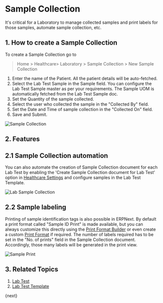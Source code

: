 <!-- add-breadcrumbs -->
# Sample Collection

It's critical for a Laboratory to manage collected samples and print labels for those samples, automate sample collection, etc.

## 1. How to create a Sample Collection

To create a Sample Collection go to

> Home > Healthcare> Laboratory > Sample Collection > New Sample Collection

1. Enter the name of the Patient. All the patient details will be auto-fetched.
2. Select the Lab Test Sample in the Sample field. You can configure the Lab Test Sample master as per your requirements. The Sample UOM is automatically fetched from the Lab Test Sample doc.
3. Set the Quantity of the sample collected.
4. Select the user who collected the sample in the "Collected By" field.
5. Set the Date and Time of sample collection in the "Collected On" field.
6. Save and Submit.

  ![Sample Collection](/docs/v12/assets/img/healthcare/sample-collection.png)

## 2. Features

## 2.1 Sample Collection automation

You can also automate the creation of Sample Collection document for each Lab Test by enabling the 'Create Sample Collection document for Lab Test' option in [Healthcare Settings](/docs/v12/user/manual/en/healthcare/healthcare_settings) and configure samples in the Lab Test Template.

![Lab Sample Collection](/docs/v12/assets/img/healthcare/lab-sample-collection.png)

## 2.2 Sample labeling

Printing of sample identification tags is also possible in ERPNext. By default a print format called "Sample ID Print" is made available, but you can always customize this directly using the [Print Format Builder](/docs/v12/user/manual/en/setting-up/print/print-format-builder.html) or even create a custom [Print Format](/docs/v12/user/manual/en/customize-erpnext/print-format.html) if required. The number of labels required has to be set in the "No. of prints" field in the Sample Collection document. Accordingly, those many labels will be generated in the print view.

![Sample Print](/docs/v12/assets/img/healthcare/sample-print.png)

## 3. Related Topics

1. [Lab Test](/docs/v12/user/manual/en/healthcare/lab_test)
1. [Lab Test Template](/docs/v12/user/manual/en/healthcare/lab_test_template)

{next}
